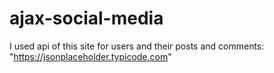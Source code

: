 # ajax-social-media
I used api of this site for users and their posts and comments: "https://jsonplaceholder.typicode.com"
